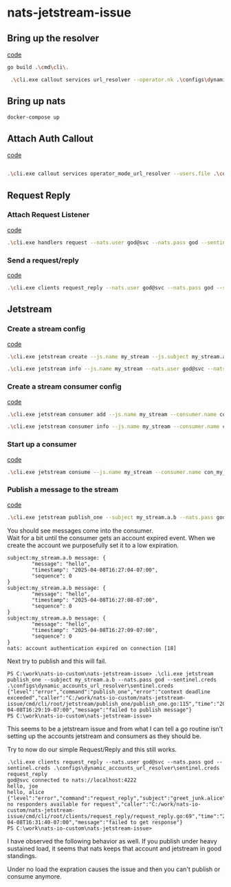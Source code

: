 # nats-jetstream-issue

## Bring up the resolver

[code](/cmd/cli/root/callout/services/url_resolver/url_resolver.go)

```bash
go build .\cmd\cli\.

 .\cli.exe callout services url_resolver --operator.nk .\configs\dynamic_accounts_url_resolver\operator.nk --auth.account.jwt .\configs\dynamic_accounts_url_resolver\auth.account.jwt --system.account.jwt .\configs\dynamic_accounts_url_resolver\system.account.jwt 
```

## Bring up nats

```bash
docker-compose up
```

## Attach Auth Callout

[code](/cmd/cli/root/callout/services/operator_mode_url_resolver/operator_mode_url_resolver.go)

```bash

.\cli.exe callout services operator_mode_url_resolver --users.file .\configs\users.json --callout.creds .\configs\dynamic_accounts_url_resolver\service.creds --callout.issuer.nk .\configs\dynamic_accounts_url_resolver\C.nk
```

## Request Reply

### Attach Request Listener

[code](/cmd/cli/root/handlers/request/request.go)

```bash
.\cli.exe handlers request --nats.user god@svc --nats.pass god --sentinel.creds .\configs\dynamic_accounts_url_resolver\sentinel.creds
```

### Send a request/reply

[code](/cmd/cli/root/clients/request_reply/request_reply.go)

```bash
.\cli.exe clients request_reply --nats.user god@svc --nats.pass god --sentinel.creds .\configs\dynamic_accounts_url_resolver\sentinel.creds
```

## Jetstream

### Create a stream config

[code](/cmd/cli/root/jetstream/create/create.go)

```bash
.\cli.exe jetstream create --js.name my_stream --js.subject my_stream.a --js.subject my_stream.a.>  --nats.user god@svc --nats.pass god --sentinel.creds .\configs\dynamic_accounts_url_resolver\sentinel.creds

.\cli.exe jetstream info --js.name my_stream --nats.user god@svc --nats.pass god --sentinel.creds .\configs\dynamic_accounts_url_resolver\sentinel.creds
```

### Create a stream consumer config

[code](/cmd/cli/root/jetstream/consumer/add/add.go)

```bash
.\cli.exe jetstream consumer add --js.name my_stream --consumer.name con_my_stream --consumer.filterSubjects my_stream.a.b --nats.user god@svc --nats.pass god --sentinel.creds .\configs\dynamic_accounts_url_resolver\sentinel.creds

.\cli.exe jetstream consumer info --js.name my_stream --consumer.name con_my_stream --nats.user god@svc --nats.pass god --sentinel.creds .\configs\dynamic_accounts_url_resolver\sentinel.creds
```

### Start up a consumer

[code](/cmd/cli/root/jetstream/consume/consume.go)

```bash
.\cli.exe jetstream consume --js.name my_stream --consumer.name con_my_stream --nats.user god@svc --nats.pass god   --nats.pass god --sentinel.creds .\configs\dynamic_accounts_url_resolver\sentinel.creds

```

### Publish a message to the stream

[code](/cmd/cli/root/jetstream/publish_one/publish_one.go)

```bash
.\cli.exe jetstream publish_one --subject my_stream.a.b --nats.pass god --sentinel.creds .\configs\dynamic_accounts_url_resolver\sentinel.creds

```

You should see messages come into the consumer.  
Wait for a bit until the consumer gets an account expired event. When we create the account we purposefully set it to a low expiration.

```shell
subject:my_stream.a.b message: {
        "message": "hello",
        "timestamp": "2025-04-08T16:27:04-07:00",
        "sequence": 0
}
subject:my_stream.a.b message: {
        "message": "hello",
        "timestamp": "2025-04-08T16:27:08-07:00",
        "sequence": 0
}
subject:my_stream.a.b message: {
        "message": "hello",
        "timestamp": "2025-04-08T16:27:09-07:00",
        "sequence": 0
}
nats: account authentication expired on connection [18]
```

Next try to publish and this will fail.

```shell
PS C:\work\nats-io-custom\nats-jetstream-issue> .\cli.exe jetstream publish_one --subject my_stream.a.b --nats.pass god --sentinel.creds .\configs\dynamic_accounts_url_resolver\sentinel.creds
{"level":"error","command":"publish_one","error":"context deadline exceeded","caller":"C:/work/nats-io-custom/nats-jetstream-issue/cmd/cli/root/jetstream/publish_one/publish_one.go:115","time":"2025-04-08T16:29:19-07:00","message":"failed to publish message"}
PS C:\work\nats-io-custom\nats-jetstream-issue>
```

This seems to be a jetstream issue and from what I can tell a go routine isn't setting up the accounts jetstream and consumers as they should be.

Try to now do our simple Request/Reply and this still works.

```shell
.\cli.exe clients request_reply --nats.user god@svc --nats.pass god --sentinel.creds .\configs\dynamic_accounts_url_resolver\sentinel.creds
request_reply
god@svc connected to nats://localhost:4222
hello, joe
hello, alice
{"level":"error","command":"request_reply","subject":"greet_junk.alice","error":"nats: no responders available for request","caller":"C:/work/nats-io-custom/nats-jetstream-issue/cmd/cli/root/clients/request_reply/request_reply.go:69","time":"2025-04-08T16:31:40-07:00","message":"failed to get response"}
PS C:\work\nats-io-custom\nats-jetstream-issue>

```

I have observed the following behavior as well. If you publish under heavy sustained load, it seems that nats keeps that account and jetstream in good standings.

Under no load the expration causes the issue and then you can't publish or consume anymore.
